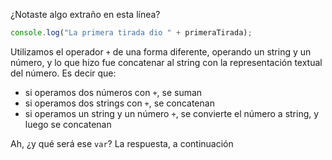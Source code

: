¿Notaste algo extraño en esta línea?

```javascript
console.log("La primera tirada dio " + primeraTirada);
```

Utilizamos el operador `+` de una forma diferente, operando un string y un número, y lo que hizo fue concatenar al string con la representación textual del número. Es decir que:

* si operamos dos números con `+`, se suman
* si operamos dos strings con `+`, se concatenan
* si operamos un string y un número `+`, se convierte el número a string, y luego se concatenan

Ah, ¿y qué será ese `var`? La respuesta, a continuación